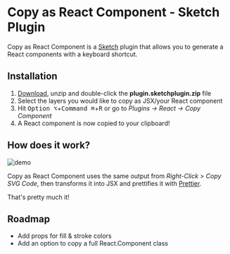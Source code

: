 # Copy as React Component - Sketch Plugin

Copy as React Component is a [Sketch](https://www.sketchapp.com) plugin that allows you to generate a React components with a keyboard shortcut.

## Installation

1.  [Download](https://github.com/jasondonnette/sketch-copy-as-react-component/releases/download/v1.1.0/plugin.sketchplugin.zip), unzip and double-click the **plugin.sketchplugin.zip** file
2.  Select the layers you would like to copy as JSX/your React component
3.  Hit <kbd>Option ⌥</kbd>+<kbd>Command ⌘</kbd>+<kbd>R</kbd> or go to _Plugins -> React -> Copy Component_
4.  A React component is now copied to your clipboard!

## How does it work?

![demo](https://user-images.githubusercontent.com/823765/41882004-5835928c-789b-11e8-906a-fb908fd84f55.gif)

Copy as React Component uses the same output from _Right-Click > Copy SVG Code_, then transforms it into JSX and prettifies it with [Prettier](https://github.com/prettier/prettier).

That's pretty much it!

## Roadmap

- Add props for fill & stroke colors
- Add an option to copy a full React.Component class
